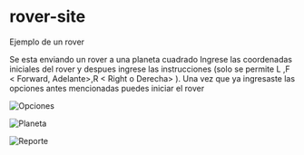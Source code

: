 # rover-site
Ejemplo de un rover

Se esta enviando un rover a una planeta cuadrado
Ingrese las coordenadas iniciales del rover y despues ingrese las instrucciones (solo se permite L <Left o Izquierda>,F < Forward, Adelante>,R < Right o Derecha> ).
Una vez que ya ingresaste las opciones antes mencionadas puedes iniciar el rover

![Opciones](https://raw.githubusercontent.com/raulizqli/rover-site/main/assets/options.png)
  
![Planeta](https://raw.githubusercontent.com/raulizqli/rover-site/main/assets/planet.png)

![Reporte](https://raw.githubusercontent.com/raulizqli/rover-site/main/assets/report.png)
